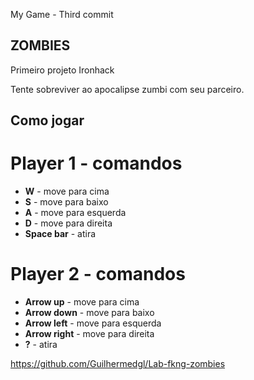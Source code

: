 
My Game - Third commit


## ZOMBIES

Primeiro projeto Ironhack

Tente sobreviver ao apocalipse zumbi com seu parceiro.

## Como jogar

# Player 1 - comandos

 + **W** - move para cima
 + **S** - move para baixo
 + **A** - move para esquerda
 + **D** - move para direita
 + **Space bar** - atira

# Player 2 - comandos

 + **Arrow up** - move para cima
 + **Arrow down** - move para baixo
 + **Arrow left** - move para esquerda
 + **Arrow right** - move para direita
 + **?** - atira

https://github.com/Guilhermedgl/Lab-fkng-zombies



